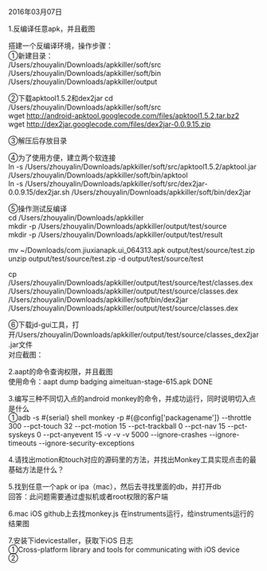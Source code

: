 2016年03月07日

1.反编译任意apk，并且截图   

搭建一个反编译环境，操作步骤：   
①新建目录：   
/Users/zhouyalin/Downloads/apkkiller/soft/src   
/Users/zhouyalin/Downloads/apkkiller/soft/bin   
/Users/zhouyalin/Downloads/apkkiller/output   

②下载apktool1.5.2和dex2jar
cd /Users/zhouyalin/Downloads/apkkiller/soft/src   
wget http://android-apktool.googlecode.com/files/apktool1.5.2.tar.bz2   
wget http://dex2jar.googlecode.com/files/dex2jar-0.0.9.15.zip   

③解压后存放目录   

④为了使用方便，建立两个软连接  
ln -s /Users/zhouyalin/Downloads/apkkiller/soft/src/apktool1.5.2/apktool.jar /Users/zhouyalin/Downloads/apkkiller/soft/bin/apktool   
ln -s /Users/zhouyalin/Downloads/apkkiller/soft/src/dex2jar-0.0.9.15/dex2jar.sh /Users/zhouyalin/Downloads/apkkiller/soft/bin/dex2jar   

⑤操作测试反编译   
cd /Users/zhouyalin/Downloads/apkkiller   
mkdir -p /Users/zhouyalin/Downloads/apkkiller/output/test/source   
mkdir -p /Users/zhouyalin/Downloads/apkkiller/output/test/result   

mv ~/Downloads/com.jiuxianapk.ui_064313.apk output/test/source/test.zip   
unzip output/test/source/test.zip -d output/test/source/test   

cp /Users/zhouyalin/Downloads/apkkiller/output/test/source/test/classes.dex /Users/zhouyalin/Downloads/apkkiller/output/test/source/classes.dex   
/Users/zhouyalin/Downloads/apkkiller/soft/bin/dex2jar /Users/zhouyalin/Downloads/apkkiller/output/test/source/classes.dex   

⑥下载jd-gui工具，打开/Users/zhouyalin/Downloads/apkkiller/output/test/source/classes_dex2jar.jar文件  
对应截图： 


2.aapt的命令查询权限，并且截图   
使用命令：aapt dump badging aimeituan-stage-615.apk
DONE

3.编写三种不同切入点的android monkey的命令，并成功运行，同时说明切入点是什么   
①adb -s #{serial} shell monkey -p #{@config['packagename']} --throttle 300 --pct-touch 32 --pct-motion 15 --pct-trackball 0 --pct-nav 15 --pct-syskeys 0 --pct-anyevent 15 -v -v -v 5000 --ignore-crashes --ignore-timeouts --ignore-security-exceptions


4.请找出motion和touch对应的源码里的方法，并找出Monkey工具实现点击的最基础方法是什么？  


5.找到任意一个apk or ipa（mac），然后去寻找里面的db，并打开db   
回答：此问题需要通过虚拟机或者root权限的客户端

6.mac iOS github上去找monkey.js 在instruments运行，给instruments运行的结果图   

7.安装下idevicestaller，获取下iOS 日志   
①Cross-platform library and tools for communicating with iOS device   
②